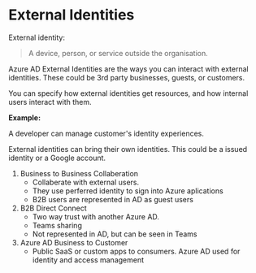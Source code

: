 
# External Identities

External identity:
> A device, person, or service outside the organisation.

Azure AD External Identities are the ways you can interact with external identities. These could be 3rd party businesses, guests, or customers.

You can specify how external identities get resources, and how internal users interact with them.

**Example:**

A developer can manage customer's identity experiences.

External identities can bring their own identities. This could be a issued identity or a Google account.

1. Business to Business Collaberation
    - Collaberate with external users.
    - They use perferred identity to sign into Azure aplications
    - B2B users are represented in AD as guest users
2. B2B Direct Connect
    - Two way trust with another Azure AD.
    - Teams sharing
    - Not represented in AD, but can be seen in Teams
3. Azure AD Business to Customer
    - Public SaaS or custom apps to consumers. Azure AD used for identity and access management

